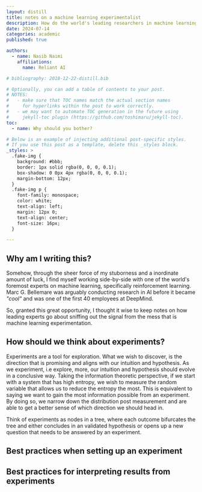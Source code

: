```yaml
---
layout: distill
title: notes on a machine learning experimentalist
description: How do the world's leading researchers in machine learning go about conducting experiments?
date: 2024-07-14
categories: academic
published: true

authors:
  - name: Nasib Naimi
    affiliations:
      name: Reliant AI

# bibliography: 2018-12-22-distill.bib

# Optionally, you can add a table of contents to your post.
# NOTES:
#   - make sure that TOC names match the actual section names
#     for hyperlinks within the post to work correctly.
#   - we may want to automate TOC generation in the future using
#     jekyll-toc plugin (https://github.com/toshimaru/jekyll-toc).
toc:
  - name: Why should you bother?

# Below is an example of injecting additional post-specific styles.
# If you use this post as a template, delete this _styles block.
_styles: >
  .fake-img {
    background: #bbb;
    border: 1px solid rgba(0, 0, 0, 0.1);
    box-shadow: 0 0px 4px rgba(0, 0, 0, 0.1);
    margin-bottom: 12px;
  }
  .fake-img p {
    font-family: monospace;
    color: white;
    text-align: left;
    margin: 12px 0;
    text-align: center;
    font-size: 16px;
  }

---
```


## Why am I writing this?

Somehow, through the sheer force of my stuborness and a inordinate amount of luck, I find myself working side-by-side with one of the world's foremost experts on machine learning, specifically reinforcement learning. Marc G. Bellemare was arguably conducting research in AI before it became _"cool"_ and was one of the first 40 employees at DeepMind.

So, granted this great opportunity, I thought it wise to keep notes on how leading experts go about sniffing out the signal from the mess that is machine learning experimentation.

## How should we think about experiments?

Experiments are a tool for exploration. What we wish to discover, is the direction that is promising and aligns with our intuition and hypothesis. As we experiment, i.e explore, more, our intuition and hypothesis should evolve in a conclusive way. Taking the information theoretic perspective, if we start with a system that has high entropy, we wish to measure the random variable that allows us to reduce the entropy the most. This is equivalent to saying we want to gain the most information possible from an experiment. By doing so, we narrow down the distribution post measurement and are able to get a better sense of which direction we should head in. 

Think of experiments as nodes in a tree, where each outcome bifurcates the tree and either concludes in an validated hypothesis or opens up a new question that needs to be answered by an experiment.

## Best practices when setting up an experiment


## Best practices for interpreting results from experiments



